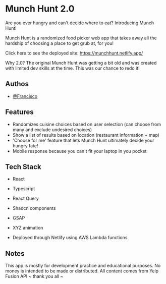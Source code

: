# Munch Hunt 2.0

Are you ever hungry and can't decide where to eat? Introducing Munch Hunt! 

Munch Hunt is a randomized food picker web app that takes away all the hardship of choosing a place to get grub at, for you!

Click here to see the deployed site: https://munchhunt.netlify.app/

Why 2.0? The original Munch Hunt was getting a bit old and was created with limited dev skills at the time. This was our chance to redo it!

## Authos

- [@Francisco](https://github.com/francisco-cmyk)


## Features

- Randomizes cuisine choices based on user selection (can choose from many and exclude undesired choices)
- Show a list of results based on location (restaurant information + map)
- 'Choose for me' feature that lets Munch Hunt ultimately decide your hungry fate!
- Mobile response because you can't fit your laptop in you pocket

## Tech Stack

- React
- Typescript
- React Query
- Shadcn components
- GSAP
- XYZ animation

- Deployed through Netlify using AWS Lambda functions

## Notes

This app is mostly for development practice and educational purposes. No money is intended to be made or distributed. 
All content comes from Yelp Fusion API ~ thank you all ~


